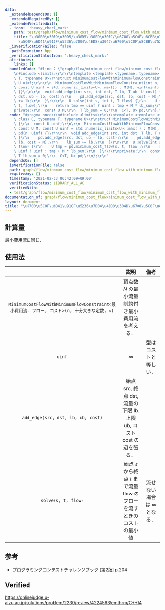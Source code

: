 ```yaml
---
data:
  _extendedDependsOn: []
  _extendedRequiredBy: []
  _extendedVerifiedWith:
  - icon: ':heavy_check_mark:'
    path: test/graph/flow/minimum_cost_flow/minimum_cost_flow_with_minimum_flow_constraint.test.cpp
    title: "\u30B0\u30E9\u30D5/\u30D5\u30ED\u30FC/\u6700\u5C0F\u8CBB\u7528\u6D41/\u6700\
      \u5C0F\u6D41\u91CF\u5236\u7D04\u4ED8\u304D\u6700\u5C0F\u8CBB\u7528\u6D41"
  _isVerificationFailed: false
  _pathExtension: hpp
  _verificationStatusIcon: ':heavy_check_mark:'
  attributes:
    links: []
  bundledCode: "#line 2 \"graph/flow/minimum_cost_flow/minimum_cost_flow_with_minimum_flow_constraint.hpp\"\
    \n#include <limits>\r\n\r\ntemplate <template <typename, typename> class C, typename\
    \ T, typename U>\r\nstruct MinimumCostFlowWithMinimumFlowConstraint {\r\n  const\
    \ U uinf;\r\n\r\n  MinimumCostFlowWithMinimumFlowConstraint(int n, const U M,\
    \ const U uinf = std::numeric_limits<U>::max()) : M(M), uinf(uinf), pd(n, uinf)\
    \ {}\r\n\r\n  void add_edge(int src, int dst, T lb, T ub, U cost) {\r\n    pd.add_edge(src,\
    \ dst, ub - lb, cost);\r\n    pd.add_edge(src, dst, lb, cost - M);\r\n    lb_sum\
    \ += lb;\r\n  }\r\n\r\n  U solve(int s, int t, T flow) {\r\n    U tmp = pd.minimum_cost_flow(s,\
    \ t, flow);\r\n    return tmp == uinf ? uinf : tmp + M * lb_sum;\r\n  }\r\n\r\n\
    private:\r\n  const U M;\r\n  T lb_sum = 0;\r\n  C<T, U> pd;\r\n};\r\n"
  code: "#pragma once\r\n#include <limits>\r\n\r\ntemplate <template <typename, typename>\
    \ class C, typename T, typename U>\r\nstruct MinimumCostFlowWithMinimumFlowConstraint\
    \ {\r\n  const U uinf;\r\n\r\n  MinimumCostFlowWithMinimumFlowConstraint(int n,\
    \ const U M, const U uinf = std::numeric_limits<U>::max()) : M(M), uinf(uinf),\
    \ pd(n, uinf) {}\r\n\r\n  void add_edge(int src, int dst, T lb, T ub, U cost)\
    \ {\r\n    pd.add_edge(src, dst, ub - lb, cost);\r\n    pd.add_edge(src, dst,\
    \ lb, cost - M);\r\n    lb_sum += lb;\r\n  }\r\n\r\n  U solve(int s, int t, T\
    \ flow) {\r\n    U tmp = pd.minimum_cost_flow(s, t, flow);\r\n    return tmp ==\
    \ uinf ? uinf : tmp + M * lb_sum;\r\n  }\r\n\r\nprivate:\r\n  const U M;\r\n \
    \ T lb_sum = 0;\r\n  C<T, U> pd;\r\n};\r\n"
  dependsOn: []
  isVerificationFile: false
  path: graph/flow/minimum_cost_flow/minimum_cost_flow_with_minimum_flow_constraint.hpp
  requiredBy: []
  timestamp: '2021-02-13 06:42:09+09:00'
  verificationStatus: LIBRARY_ALL_AC
  verifiedWith:
  - test/graph/flow/minimum_cost_flow/minimum_cost_flow_with_minimum_flow_constraint.test.cpp
documentation_of: graph/flow/minimum_cost_flow/minimum_cost_flow_with_minimum_flow_constraint.hpp
layout: document
title: "\u6700\u5C0F\u6D41\u91CF\u5236\u7D04\u4ED8\u304D\u6700\u5C0F\u8CBB\u7528\u6D41"
---
```



## 計算量

[最小費用流](minimum_cost_flow.md)に同じ．


## 使用法

||説明|備考|
|:--:|:--:|:--:|
|`MinimumCostFlowWithMinimumFlowConstraint<最小費用流, フロー, コスト>(n, 十分大きな定数, ∞)`|頂点数 $N$ の最小流量制約付き最小費用流を考える．||
|`uinf`|$\infty$|型はコストと等しい．|
|`add_edge(src, dst, lb, ub, cost)`|始点 $\mathrm{src}$, 終点 $\mathrm{dst}$, 流量の下限 $\mathrm{lb}$, 上限 $\mathrm{ub}$, コスト $\mathrm{cost}$ の辺を張る．||
|`solve(s, t, flow)`|始点 $s$ から終点 $t$ まで流量 $\mathrm{flow}$ のフローを流すときのコストの最小値|流せない場合は $\infty$ となる．|


## 参考

- プログラミングコンテストチャレンジブック \[第2版\] p.204


## Verified

https://onlinejudge.u-aizu.ac.jp/solutions/problem/2230/review/4224563/emthrm/C++14


